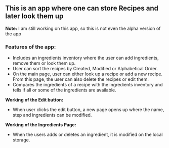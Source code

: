 ## This is an app where one can store Recipes and later look them up

**Note:** I am still working on this app, so this is not even the alpha version of the app

### Features of the app:
* Includes an ingredients inventory where the user can add ingredients, remove them or look them up.
* User can sort the recipes by Created, Modified or Alphabetical Order.
* On the main page, user can either look up a recipe or add a new recipe. From this page, the user can also delete the recipes or edit them.
* Compares the ingredients of a recipe with the ingredients inventory and tells if all or some of the ingredients are available.

**Working of the Edit button:**
* When user clicks the edit button, a new page opens up where the name, step and ingredients can be modified.

**Working of the Ingredients Page:**
* When the users adds or deletes an ingredient, it is modified on the local storage.
